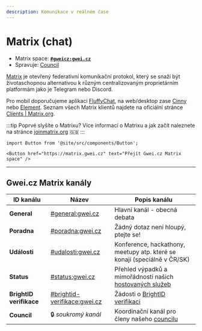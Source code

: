 ```yaml
---
description: Komunikace v reálném čase
---
```


# Matrix (chat)

* Matrix space: [**`#gweicz:gwei.cz`**](https://matrix.to/#/#gweicz:gwei.cz)
* Spravuje: [Council](../council)

[Matrix](http://matrix.org/) je otevřený federativní komunikační protokol, který se snaží být životaschopnou alternativou k různým centralizovaným proprietárním platformám jako je Telegram nebo Discord.

Pro mobil doporučujeme aplikaci [FluffyChat](https://fluffychat.im/), na web/desktop zase [Cinny](https://cinny.in/) nebo [Element](https://element.io/). Seznam všech Matrix klientů najdete na oficiální stránce [Clients | Matrix.org](https://matrix.org/clients/).

:::tip Poprvé slyšíte o Matrixu?
Více informací o Matrixu a jak začít naleznete na stránce [joinmatrix.org](https://joinmatrix.org/) 🇬🇧
:::

```mdx-code-block
import Button from '@site/src/components/Button';

<Button href="https://matrix.gwei.cz" text="Přejít Gwei.cz Matrix space" />
```

---


## Gwei.cz Matrix kanály

| ID kanálu | Název | Popis kanálu |
| --- | --- | --- |
| **General** | [#general:gwei.cz](https://matrix.to/#/#general:gwei.cz) | Hlavní kanál - obecná debata |
| **Poradna** | [#poradna:gwei.cz](https://matrix.to/#/#poradna:gwei.cz) | Žádný dotaz není hloupý, ptejte se! |
| **Události** |[#udalosti:gwei.cz](https://matrix.to/#/#udalosti:gwei.cz) | Konference, hackathony, meetupy atp. které se konají (speciálně v ČR/SK) |
| **Status** | [#status:gwei.cz](https://matrix.to/#/#status:gwei.cz) | Přehled výpadků a mimořádností našich [hostovaných služeb](/projekty/hosting) |
| **BrightID verifikace** | [#brightid-verifikace:gwei.cz](https://matrix.to/#/#brightid-verifikace:gwei.cz) | Žádosti o [BrightID verifikaci](/projekty/brightid-verifikace) |
| **Council** | 🔒 *soukromý kanál* | Koordinační kanál pro členy našeho [councilu](/komunita/council) |